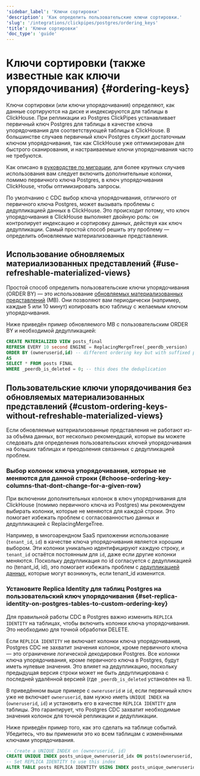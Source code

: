 ```yaml
---
'sidebar_label': 'Ключи сортировки'
'description': 'Как определить пользовательские ключи сортировки.'
'slug': '/integrations/clickpipes/postgres/ordering_keys'
'title': 'Ключи сортировки'
'doc_type': 'guide'
---
```



# Ключи сортировки (также известные как ключи упорядочивания) {#ordering-keys}

Ключи сортировки (или ключи упорядочивания) определяют, как данные сортируются на диске и индексируются для таблицы в ClickHouse. При репликации из Postgres ClickPipes устанавливает первичный ключ Postgres для таблицы в качестве ключа упорядочивания для соответствующей таблицы в ClickHouse. В большинстве случаев первичный ключ Postgres служит достаточным ключом упорядочивания, так как ClickHouse уже оптимизирован для быстрого сканирования, и настраиваемые ключи упорядочивания часто не требуются.

Как описано в [руководстве по миграции](/migrations/postgresql/data-modeling-techniques), для более крупных случаев использования вам следует включить дополнительные колонки, помимо первичного ключа Postgres, в ключ упорядочивания ClickHouse, чтобы оптимизировать запросы.

По умолчанию с CDC выбор ключа упорядочивания, отличного от первичного ключа Postgres, может вызывать проблемы с дедупликацией данных в ClickHouse. Это происходит потому, что ключ упорядочивания в ClickHouse выполняет двойную роль: он контролирует индексацию и сортировку данных, действуя как ключ дедупликации. Самый простой способ решить эту проблему — определить обновляемые материализованные представления.

## Использование обновляемых материализованных представлений {#use-refreshable-materialized-views}

Простой способ определить пользовательские ключи упорядочивания (ORDER BY) — это использование [обновляемых материализованных представлений](/materialized-view/refreshable-materialized-view) (МВ). Они позволяют вам периодически (например, каждые 5 или 10 минут) копировать всю таблицу с желаемым ключом упорядочивания.

Ниже приведён пример обновляемого МВ с пользовательским ORDER BY и необходимой дедупликацией:

```sql
CREATE MATERIALIZED VIEW posts_final
REFRESH EVERY 10 second ENGINE = ReplacingMergeTree(_peerdb_version)
ORDER BY (owneruserid,id) -- different ordering key but with suffixed postgres pkey
AS
SELECT * FROM posts FINAL 
WHERE _peerdb_is_deleted = 0; -- this does the deduplication
```

## Пользовательские ключи упорядочивания без обновляемых материализованных представлений {#custom-ordering-keys-without-refreshable-materialized-views}

Если обновляемые материализованные представления не работают из-за объёма данных, вот несколько рекомендаций, которые вы можете следовать для определения пользовательских ключей упорядочивания на больших таблицах и преодоления связанных с дедупликацией проблем.

### Выбор колонок ключа упорядочивания, которые не меняются для данной строки {#choose-ordering-key-columns-that-dont-change-for-a-given-row}

При включении дополнительных колонок в ключ упорядочивания для ClickHouse (помимо первичного ключа из Postgres) мы рекомендуем выбирать колонки, которые не меняются для каждой строки. Это помогает избежать проблем с согласованностью данных и дедупликацией с ReplacingMergeTree.

Например, в многоарендном SaaS приложении использование (`tenant_id`, `id`) в качестве ключа упорядочивания является хорошим выбором. Эти колонки уникально идентифицируют каждую строку, и `tenant_id` остаётся постоянным для `id`, даже если другие колонки меняются. Поскольку дедупликация по id согласуется с дедупликацией по (tenant_id, id), это помогает избежать проблем с [дедупликацией данных](https://docs.peerdb.io/mirror/ordering-key-different), которые могут возникнуть, если tenant_id изменится.

### Установите Replica Identity для таблиц Postgres на пользовательский ключ упорядочивания {#set-replica-identity-on-postgres-tables-to-custom-ordering-key}

Для правильной работы CDC в Postgres важно изменить `REPLICA IDENTITY` на таблицах, чтобы включить колонки ключа упорядочивания. Это необходимо для точной обработки DELETE.

Если `REPLICA IDENTITY` не включает колонки ключа упорядочивания, Postgres CDC не захватит значения колонок, кроме первичного ключа — это ограничение логической декодировки Postgres. Все колонки ключа упорядочивания, кроме первичного ключа в Postgres, будут иметь нулевые значения. Это влияет на дедупликацию, поскольку предыдущая версия строки может не быть дедуплицирована с последней удалённой версией (где `_peerdb_is_deleted` установлен на 1).

В приведённом выше примере с `owneruserid` и `id`, если первичный ключ уже не включает `owneruserid`, вам нужно иметь `UNIQUE INDEX` на (`owneruserid`, `id`) и установить его в качестве `REPLICA IDENTITY` для таблицы. Это гарантирует, что Postgres CDC захватит необходимые значения колонок для точной репликации и дедупликации.

Ниже приведён пример того, как это сделать на таблице событий. Убедитесь, что вы применили это ко всем таблицам с изменёнными ключами упорядочивания.

```sql
-- Create a UNIQUE INDEX on (owneruserid, id)
CREATE UNIQUE INDEX posts_unique_owneruserid_idx ON posts(owneruserid, id);
-- Set REPLICA IDENTITY to use this index
ALTER TABLE posts REPLICA IDENTITY USING INDEX posts_unique_owneruserid_idx;
```
